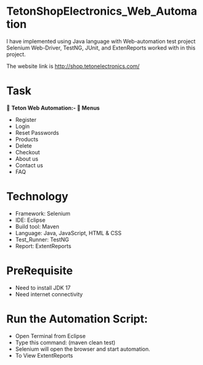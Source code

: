 
<h1 align="left">TetonShopElectronics_Web_Automation</h1>
  
I have implemented using Java language with Web-automation test project Selenium Web-Driver, TestNG, JUnit, and ExtenReports worked with in this project.

The website link is http://shop.tetonelectronics.com/

<h1 align="left">Task</h1>

🔭 **Teton Web Automation:- 🌱 Menus**

- Register
- Login
- Reset Passwords
- Products
- Delete
- Checkout
- About us
- Contact us
- FAQ

<h1 align="left">Technology</h1>
  
- Framework: Selenium
- IDE: Eclipse
- Build tool: Maven
- Language: Java, JavaScript, HTML & CSS
- Test_Runner: TestNG
- Report: ExtentReports
  
<h1 align="left">PreRequisite</h1>
  
- Need to install JDK 17
- Need internet connectivity
  
<h1 align="left">Run the Automation Script:</h1>
  
- Open Terminal from Eclipse
- Type this command: (maven clean test)
- Selenium will open the browser and start automation.
- To View ExtentReports
